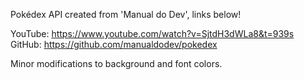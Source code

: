 Pokédex API created from 'Manual do Dev', links below!

YouTube: https://www.youtube.com/watch?v=SjtdH3dWLa8&t=939s
GitHub: https://github.com/manualdodev/pokedex

Minor modifications to background and font colors.
